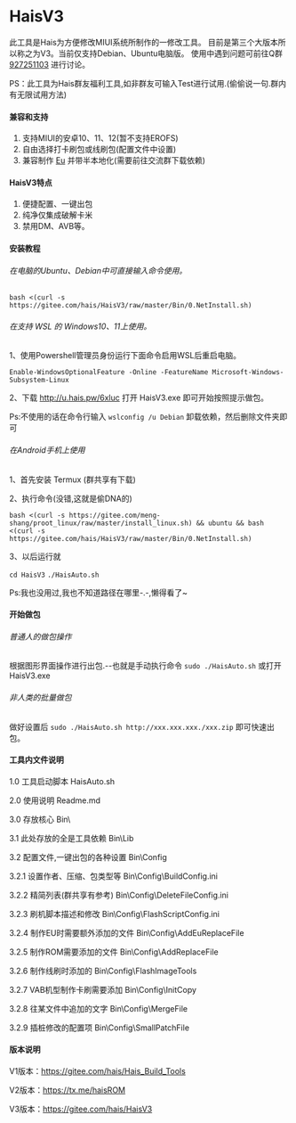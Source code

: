 
# HaisV3

此工具是Hais为方便修改MIUI系统所制作的一修改工具。
目前是第三个大版本所以称之为V3。当前仅支持Debian、Ubuntu电脑版。
使用中遇到问题可前往Q群 [927251103](https://jq.qq.com/?_wv=1027&k=7SaV9nzM) 进行讨论。

PS：此工具为Hais群友福利工具,如非群友可输入Test进行试用.(偷偷说一句.群内有无限试用方法)

#### 兼容和支持

1.  支持MIUI的安卓10、11、12(暂不支持EROFS)
2.  自由选择打卡刷包或线刷包(配置文件中设置)
3.  兼容制作 [Eu](https://sourceforge.net/projects/xiaomi-eu-multilang-miui-roms/files/xiaomi.eu/MIUI-WEEKLY-RELEASES/) 并带半本地化(需要前往交流群下载依赖)

#### HaisV3特点

1.  便捷配置、一键出包
2.  纯净仅集成破解卡米
3.  禁用DM、AVB等。


#### 安装教程


###### 在电脑的Ubuntu、Debian中可直接输入命令使用。

`bash <(curl -s https://gitee.com/hais/HaisV3/raw/master/Bin/0.NetInstall.sh)`


###### 在支持 WSL 的 Windows10、11上使用。

1、使用Powershell管理员身份运行下面命令启用WSL后重启电脑。

`Enable-WindowsOptionalFeature -Online -FeatureName Microsoft-Windows-Subsystem-Linux`

2、下载 http://u.hais.pw/6xluc 打开 HaisV3.exe 即可开始按照提示做包。

Ps:不使用的话在命令行输入 `wslconfig /u Debian` 卸载依赖，然后删除文件夹即可


###### 在Android手机上使用

1、首先安装 Termux (群共享有下载)

2、执行命令(没错,这就是偷DNA的)

`bash <(curl -s https://gitee.com/meng-shang/proot_linux/raw/master/install_linux.sh) && ubuntu && bash <(curl -s https://gitee.com/hais/HaisV3/raw/master/Bin/0.NetInstall.sh) `

3、以后运行就

`cd HaisV3`
`./HaisAuto.sh`

Ps:我也没用过,我也不知道路径在哪里-.-,懒得看了~

#### 开始做包

###### 普通人的做包操作

根据图形界面操作进行出包.--也就是手动执行命令 `sudo ./HaisAuto.sh` 或打开HaisV3.exe 

###### 非人类的批量做包

做好设置后 `sudo ./HaisAuto.sh http://xxx.xxx.xxx./xxx.zip` 即可快速出包。


#### 工具内文件说明

1.0   工具启动脚本					HaisAuto.sh

2.0   使用说明						Readme.md

3.0   存放核心						Bin\

3.1   此处存放的全是工具依赖			Bin\Lib

3.2   配置文件,一键出包的各种设置	Bin\Config

3.2.1 设置作者、压缩、包类型等		Bin\Config\BuildConfig.ini

3.2.2 精简列表(群共享有参考) 		Bin\Config\DeleteFileConfig.ini

3.2.3 刷机脚本描述和修改			Bin\Config\FlashScriptConfig.ini

3.2.4 制作EU时需要额外添加的文件	Bin\Config\AddEuReplaceFile

3.2.5 制作ROM需要添加的文件			Bin\Config\AddReplaceFile

3.2.6 制作线刷时添加的				Bin\Config\FlashImageTools

3.2.7 VAB机型制作卡刷需要添加		Bin\Config\InitCopy

3.2.8 往某文件中追加的文字			Bin\Config\MergeFile

3.2.9 插桩修改的配置项				Bin\Config\SmallPatchFile



#### 版本说明

V1版本：https://gitee.com/hais/Hais_Build_Tools

V2版本：https://tx.me/haisROM

V3版本：https://gitee.com/hais/HaisV3


